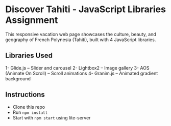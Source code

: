 # Discover Tahiti - JavaScript Libraries Assignment

This responsive vacation web page showcases the culture, beauty, and geography of French Polynesia (Tahiti), built with 4 JavaScript libraries.

## Libraries Used
1- Glide.js – Slider and carousel
2- Lightbox2 – Image gallery
3- AOS (Animate On Scroll) – Scroll animations
4- Granim.js – Animated gradient background

## Instructions
- Clone this repo
- Run `npm install`
- Start with `npm start` using lite-server
